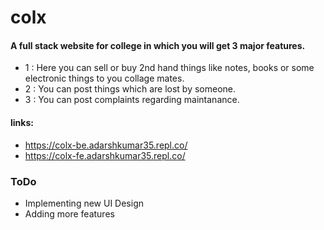 # colx
#### A full stack website for college in which you will get 3 major features.
* 1 : Here you can sell or buy 2nd hand things like notes, books or some electronic things to you collage mates.
* 2 : You can post things which are lost by someone.
* 3 : You can post complaints regarding maintanance.

#### links:
  * https://colx-be.adarshkumar35.repl.co/
  * https://colx-fe.adarshkumar35.repl.co/

### ToDo
* Implementing new UI Design
* Adding more features
